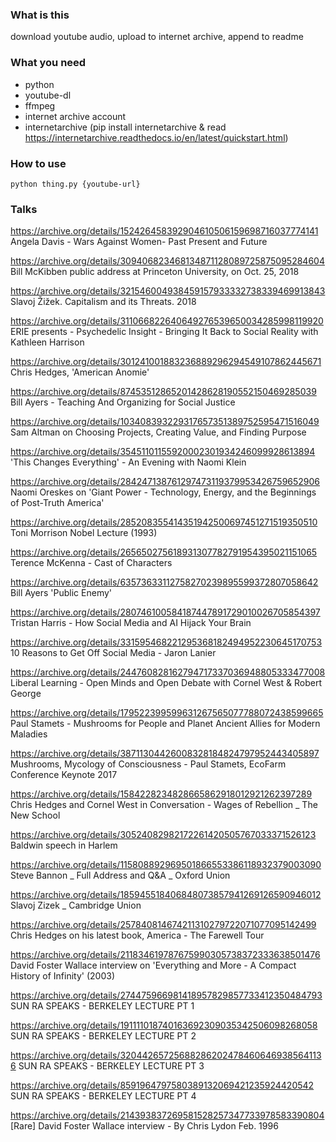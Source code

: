### What is this
download youtube audio, upload to internet archive, append to readme

### What you need
- python
- youtube-dl
- ffmpeg
- internet archive account
- internetarchive (pip install internetarchive & read https://internetarchive.readthedocs.io/en/latest/quickstart.html)


### How to use
```
python thing.py {youtube-url}
```

### Talks

https://archive.org/details/152426458392904610506159698716037774141 Angela Davis - Wars Against Women- Past Present and Future

https://archive.org/details/309406823468134871128089725875095284604 Bill McKibben public address at Princeton University, on Oct. 25, 2018

https://archive.org/details/321546004938459157933332738339469913843 Slavoj Žižek. Capitalism and its Threats. 2018

https://archive.org/details/311066822640649276539650034285998119920 ERIE presents - Psychedelic Insight - Bringing It Back to Social Reality with Kathleen Harrison

https://archive.org/details/301241001883236889296294549107862445671 Chris Hedges, 'American Anomie'

https://archive.org/details/87453512865201428628190552150469285039 Bill Ayers - Teaching And Organizing for Social Justice

https://archive.org/details/103408393229317657351389752595471516049 Sam Altman on Choosing Projects, Creating Value, and Finding Purpose

https://archive.org/details/35451101155920002301934246099928613894 'This Changes Everything' - An Evening with Naomi Klein

https://archive.org/details/284247138761297473119379953426759652906 Naomi Oreskes on 'Giant Power - Technology, Energy, and the Beginnings of Post-Truth America'

https://archive.org/details/285208355414351942500697451271519350510 Toni Morrison Nobel Lecture (1993)

https://archive.org/details/265650275618931307782791954395021151065 Terence McKenna - Cast of Characters

https://archive.org/details/63573633112758270239895599372807058642 Bill Ayers 'Public Enemy'

https://archive.org/details/280746100584187447891729010026705854397 Tristan Harris - How Social Media and AI Hijack Your Brain

https://archive.org/details/331595468221295368182494952230645170753 10 Reasons to Get Off Social Media - Jaron Lanier

https://archive.org/details/244760828162794717337036948805333477008 Liberal Learning - Open Minds and Open Debate with Cornel West & Robert George

https://archive.org/details/179522399599631267565077788072438599665 Paul Stamets - Mushrooms for People and Planet Ancient Allies for Modern Maladies

https://archive.org/details/38711304426008328184824797952443405897 Mushrooms, Mycology of Consciousness - Paul Stamets, EcoFarm Conference Keynote 2017

https://archive.org/details/1584228234828665862918012921262397289 Chris Hedges and Cornel West in Conversation - Wages of Rebellion _ The New School

https://archive.org/details/30524082982172261420505767033371526123 Baldwin speech in Harlem

https://archive.org/details/115808892969501866553386118932379003090 Steve Bannon _ Full Address and Q&A _ Oxford Union


https://archive.org/details/185945518406848073857941269126590946012 Slavoj Zizek _ Cambridge Union

https://archive.org/details/257840814674211310279722071077095142499 Chris Hedges on his latest book, America - The Farewell Tour

https://archive.org/details/211834619787675990305738372333638501476 David Foster Wallace interview on 'Everything and More - A Compact History of Infinity' (2003)

https://archive.org/details/274475966981418957829857733412350484793 SUN RA SPEAKS - BERKELEY LECTURE PT 1

https://archive.org/details/191111018740163692309035342506098268058 SUN RA SPEAKS - BERKELEY LECTURE PT 2

https://archive.org/details/320442657256882862024784606469385641136 SUN RA SPEAKS - BERKELEY LECTURE PT 3

https://archive.org/details/8591964797580389132069421235924420542 SUN RA SPEAKS - BERKELEY LECTURE PT 4

https://archive.org/details/214393837269581528257347733978583390804 [Rare] David Foster Wallace interview - By Chris Lydon Feb. 1996
